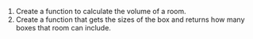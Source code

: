 1. Create a function to calculate the volume of a room.
2. Create a function that gets the sizes of the box and returns how many boxes that room can include.
